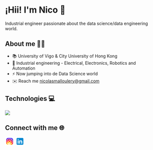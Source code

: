 # ¡Hii! I'm Nico 👋
Industrial engineer passionate about the data science/data engineering world.

## About me 🙋‍♂️
- 📚 University of Vigo & City University of Hong Kong
- 🌟 Industrial engineering - Electrical, Electronics, Robotics and Automation
- ⚡️ Now jumping into de Data Science world
- ✉️ Reach me nicolasmalloulery@gmail.com

## Technologies 💻

<div style="display: flex; flex-direction: row;">
  <img src="https://img.icons8.com/color/48/000000/python--v1.png" width="40" style="margin-right: 10px;">

</div>

## Connect with me 🌐
[<img src="icons8-instagram-480.png" width="30">](https://www.instagram.com/nicolasmalloulery/) [<img src="icons8-linkedin-480.png" width="30">](https://www.linkedin.com/in/nicolasmalloulery)



